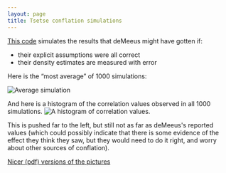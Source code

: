 ```yaml
---
layout: page
title: Tsetse conflation simulations
---
```


[This code](/notebook/conflation.R) simulates the results that deMeeus might have gotten if:

* their explicit assumptions were all correct
* their density estimates are measured with error

Here is the “most average” of 1000 simulations:

![Average simulation](/notebook/git_push/conflation.Rout-1.png) 

And here is a histogram of the correlation values observed in all 1000 simulations.
![A histogram of correlation values](/notebook/git_push/conflation.Rout-0.png). 

This is pushed far to the left, but still not as far as deMeeus's reported values (which could possibly indicate that there is some evidence of the effect they think they saw, but they would need to do it right, and worry about other sources of conflation).

[Nicer (pdf) versions of the pictures](/notebook/git_push/conflation.Rout.pdf)
